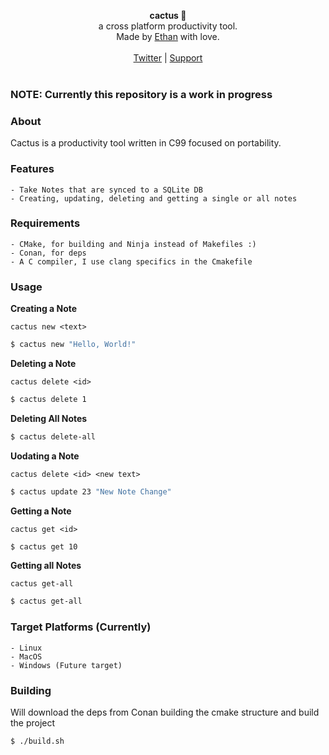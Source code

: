 <div id="header">
    <p align="center">
      <b>cactus 🌵</b><br>
  	  <span font-size="16px">a cross platform productivity tool.</span><br>
      <span font-size="12px">Made by <a href="http://epmor.app">Ethan</a> with love.</span><br><br>
      <span><a href="https://www.twitter.com/glassofethanol">Twitter</a> | <a href="https://github.com/sponsors/gweithio">Support</a></span><br><br>
    </p>
</div>

### NOTE: Currently this repository is a work in progress

### About

Cactus is a productivity tool written in C99 focused on portability.

### Features

```
- Take Notes that are synced to a SQLite DB
- Creating, updating, deleting and getting a single or all notes
```

### Requirements

```
- CMake, for building and Ninja instead of Makefiles :)
- Conan, for deps
- A C compiler, I use clang specifics in the Cmakefile
```

### Usage

**Creating a Note**

`cactus new <text>`

```bash
$ cactus new "Hello, World!"
```

**Deleting a Note**

`cactus delete <id>`

```bash
$ cactus delete 1
```

**Deleting All Notes**

```bash
$ cactus delete-all
```

**Uodating a Note**

`cactus delete <id> <new text>`

```bash
$ cactus update 23 "New Note Change"
```

**Getting a Note**

`cactus get <id>`

```bash
$ cactus get 10
```

**Getting all Notes**

`cactus get-all`

```bash
$ cactus get-all
```

### Target Platforms (Currently)

```
- Linux
- MacOS
- Windows (Future target)
```

### Building

Will download the deps from Conan building the cmake structure and build the project

```bash
$ ./build.sh
```
